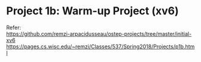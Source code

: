 # Project 1b: Warm-up Project (xv6)

Refer: \
https://github.com/remzi-arpacidusseau/ostep-projects/tree/master/initial-xv6 \
https://pages.cs.wisc.edu/~remzi/Classes/537/Spring2018/Projects/p1b.html
